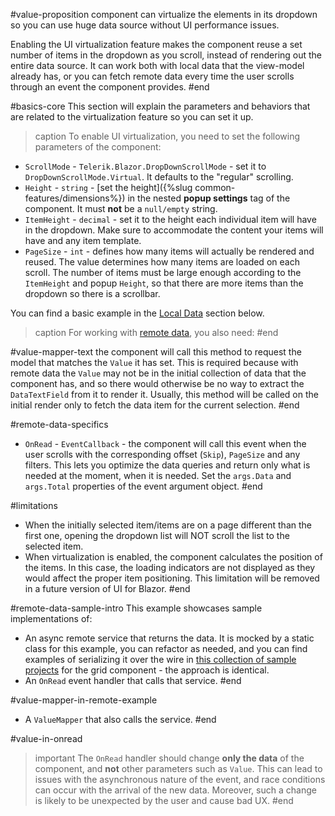 #value-proposition
component can virtualize the elements in its dropdown so you can use huge data source without UI performance issues.

Enabling the UI virtualization feature makes the component reuse a set number of items in the dropdown as you scroll, instead of rendering out the entire data source. It can work both with local data that the view-model already has, or you can fetch remote data every time the user scrolls through an event the component provides.
#end


#basics-core
This section will explain the parameters and behaviors that are related to the virtualization feature so you can set it up.

>caption To enable UI virtualization, you need to set the following parameters of the component:

* `ScrollMode` - `Telerik.Blazor.DropDownScrollMode` - set it to `DropDownScrollMode.Virtual`. It defaults to the "regular" scrolling.
* `Height` - `string` - [set the height]({%slug common-features/dimensions%}) in the nested **popup settings** tag of the component. It must **not** be a `null/empty` string.
* `ItemHeight` - `decimal` - set it to the height each individual item will have in the dropdown. Make sure to accommodate the content your items will have and any item template.
* `PageSize` - `int` - defines how many items will actually be rendered and reused. The value determines how many items are loaded on each scroll. The number of items must be large enough according to the `ItemHeight` and popup `Height`, so that there are more items than the dropdown so there is a scrollbar.

You can find a basic example in the [Local Data](#local-data-example) section below.

>caption For working with [remote data](#remote-data-example), you also need:
#end


#value-mapper-text
the component will call this method to request the model that matches the `Value` it has set. This is required because with remote data the `Value` may not be in the initial collection of data that the component has, and so there would otherwise be no way to extract the `DataTextField` from it to render it. Usually, this method will be called on the initial render only to fetch the data item for the current selection.
#end


#remote-data-specifics
* `OnRead` - `EventCallback` - the component will call this event when the user scrolls with the corresponding offset (`Skip`), `PageSize` and any filters. This lets you optimize the data queries and return only what is needed at the moment, when it is needed. Set the `args.Data` and `args.Total` properties of the event argument object.
#end


#limitations
* When the initially selected item/items are on a page different than the first one, opening the dropdown list will NOT scroll the list to the selected item.
* When virtualization is enabled, the component calculates the position of the items. In this case, the loading indicators are not displayed as they would affect the proper item positioning. This limitation will be removed in a future version of UI for Blazor.
#end

#remote-data-sample-intro
This example showcases sample implementations of:

* An async remote service that returns the data. It is mocked by a static class for this example, you can refactor as needed, and you can find examples of serializing it over the wire in <a href="https://github.com/telerik/blazor-ui/tree/master/grid/datasourcerequest-on-server" target="_blank">this collection of sample projects</a> for the grid component - the approach is identical.
* An `OnRead` event handler that calls that service.
#end


#value-mapper-in-remote-example
* A `ValueMapper` that also calls the service.
#end


#value-in-onread
>important The `OnRead` handler should change **only the data** of the component, and **not** other parameters such as `Value`. This can lead to issues with the asynchronous nature of the event, and race conditions can occur with the arrival of the new data. Moreover, such a change is likely to be unexpected by the user and cause bad UX.
#end
